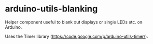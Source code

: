arduino-utils-blanking
======================

Helper component useful to blank out displays or single LEDs etc. on Arduino.

Uses the Timer library (https://code.google.com/p/arduino-utils-timer/).
